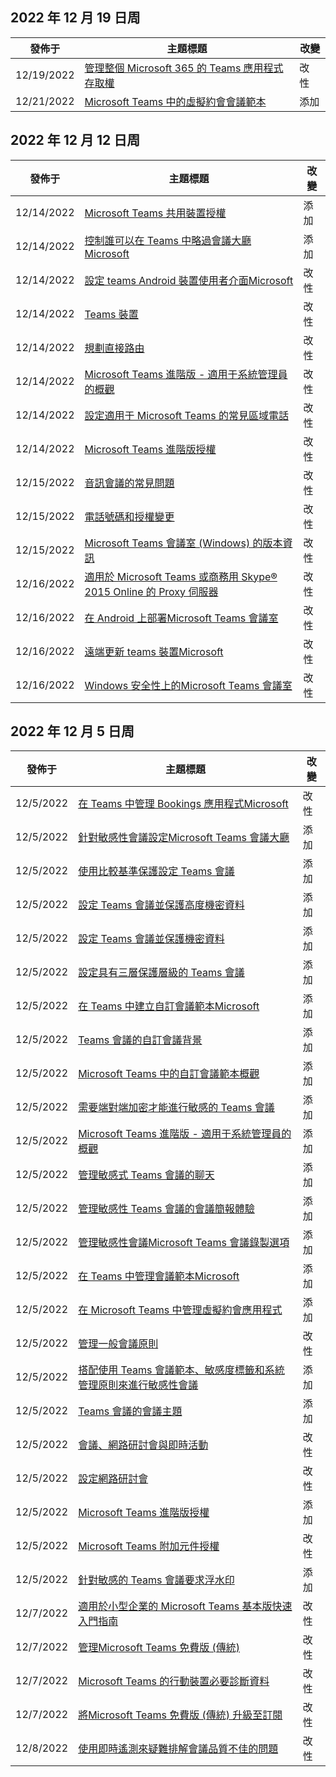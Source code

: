 <!-- This file is generated automatically each week. Changes made to this file will be overwritten.-->




## <a name="week-of-december-19-2022"></a>2022 年 12 月 19 日周


| 發佈于 |主題標題 | 改變 |
|------|------------|--------|
| 12/19/2022 | [管理整個 Microsoft 365 的 Teams 應用程式存取權](/MicrosoftTeams/manage-third-party-teams-apps) | 改 性 |
| 12/21/2022 | [Microsoft Teams 中的虛擬約會會議範本](/MicrosoftTeams/virtual-appointment-meeting-template) | 添加 |


## <a name="week-of-december-12-2022"></a>2022 年 12 月 12 日周


| 發佈于 |主題標題 | 改變 |
|------|------------|--------|
| 12/14/2022 | [Microsoft Teams 共用裝置授權](/MicrosoftTeams/teams-add-on-licensing/teams-shared-device-license) | 添加 |
| 12/14/2022 | [控制誰可以在 Teams 中略過會議大廳Microsoft](/MicrosoftTeams/who-can-bypass-meeting-lobby) | 添加 |
| 12/14/2022 | [設定 teams Android 裝置使用者介面Microsoft](/MicrosoftTeams/devices/teams-android-devices-user-interface) | 改 性 |
| 12/14/2022 | [Teams 裝置](/MicrosoftTeams/devices/teams-ip-phones) | 改 性 |
| 12/14/2022 | [規劃直接路由](/MicrosoftTeams/direct-routing-plan) | 改 性 |
| 12/14/2022 | [Microsoft Teams 進階版 - 適用于系統管理員的概觀](/MicrosoftTeams/enhanced-teams-experience) | 改 性 |
| 12/14/2022 | [設定適用于 Microsoft Teams 的常見區域電話](/MicrosoftTeams/set-up-common-area-phones) | 改 性 |
| 12/14/2022 | [Microsoft Teams 進階版授權](/MicrosoftTeams/teams-add-on-licensing/licensing-enhance-teams) | 改 性 |
| 12/15/2022 | [音訊會議的常見問題](/MicrosoftTeams/audio-conferencing-common-questions) | 改 性 |
| 12/15/2022 | [電話號碼和授權變更](/MicrosoftTeams/phone-numbers-licensing-changes) | 改 性 |
| 12/15/2022 | [Microsoft Teams 會議室 (Windows) 的版本資訊](/MicrosoftTeams/rooms/rooms-release-note) | 改 性 |
| 12/16/2022 | [適用於 Microsoft Teams 或商務用 Skype® 2015 Online 的 Proxy 伺服器](/MicrosoftTeams/proxy-servers-for-skype-for-business-online) | 改 性 |
| 12/16/2022 | [在 Android 上部署Microsoft Teams 會議室](/MicrosoftTeams/devices/collab-bar-deploy) | 改 性 |
| 12/16/2022 | [遠端更新 teams 裝置Microsoft](/MicrosoftTeams/devices/remote-update) | 改 性 |
| 12/16/2022 | [Windows 安全性上的Microsoft Teams 會議室](/MicrosoftTeams/rooms/security-windows) | 改 性 |


## <a name="week-of-december-05-2022"></a>2022 年 12 月 5 日周


| 發佈于 |主題標題 | 改變 |
|------|------------|--------|
| 12/5/2022 | [在 Teams 中管理 Bookings 應用程式Microsoft](/MicrosoftTeams/bookings-app-admin) | 改 性 |
| 12/5/2022 | [針對敏感性會議設定Microsoft Teams 會議大廳](/MicrosoftTeams/configure-lobby-sensitive-meetings) | 添加 |
| 12/5/2022 | [使用比較基準保護設定 Teams 會議](/MicrosoftTeams/configure-meetings-baseline-protection) | 添加 |
| 12/5/2022 | [設定 Teams 會議並保護高度機密資料](/MicrosoftTeams/configure-meetings-highly-sensitive-protection) | 添加 |
| 12/5/2022 | [設定 Teams 會議並保護機密資料](/MicrosoftTeams/configure-meetings-sensitive-protection) | 添加 |
| 12/5/2022 | [設定具有三層保護層級的 Teams 會議](/MicrosoftTeams/configure-meetings-three-tiers-protection) | 添加 |
| 12/5/2022 | [在 Teams 中建立自訂會議範本Microsoft](/MicrosoftTeams/create-custom-meeting-template) | 添加 |
| 12/5/2022 | [Teams 會議的自訂會議背景](/MicrosoftTeams/custom-meeting-backgrounds) | 添加 |
| 12/5/2022 | [Microsoft Teams 中的自訂會議範本概觀](/MicrosoftTeams/custom-meeting-templates-overview) | 添加 |
| 12/5/2022 | [需要端對端加密才能進行敏感的 Teams 會議](/MicrosoftTeams/end-to-end-encrypted-meetings) | 添加 |
| 12/5/2022 | [Microsoft Teams 進階版 - 適用于系統管理員的概觀](/MicrosoftTeams/enhanced-teams-experience) | 添加 |
| 12/5/2022 | [管理敏感式 Teams 會議的聊天](/MicrosoftTeams/manage-chat-sensitive-meetings) | 添加 |
| 12/5/2022 | [管理敏感性 Teams 會議的會議簡報體驗](/MicrosoftTeams/manage-meeting-presentation-experience) | 添加 |
| 12/5/2022 | [管理敏感性會議Microsoft Teams 會議錄製選項](/MicrosoftTeams/manage-meeting-recording-options) | 添加 |
| 12/5/2022 | [在 Teams 中管理會議範本Microsoft](/MicrosoftTeams/manage-meeting-templates) | 添加 |
| 12/5/2022 | [在 Microsoft Teams 中管理虛擬約會應用程式](/MicrosoftTeams/manage-virtual-appointments-app) | 添加 |
| 12/5/2022 | [管理一般會議原則](/MicrosoftTeams/meeting-policies-in-teams-general) | 改 性 |
| 12/5/2022 | [搭配使用 Teams 會議範本、敏感度標籤和系統管理原則來進行敏感性會議](/MicrosoftTeams/meeting-templates-sensitivity-labels-policies) | 添加 |
| 12/5/2022 | [Teams 會議的會議主題](/MicrosoftTeams/meeting-themes) | 添加 |
| 12/5/2022 | [會議、網路研討會與即時活動](/MicrosoftTeams/quick-start-meetings-live-events) | 改 性 |
| 12/5/2022 | [設定網路研討會](/MicrosoftTeams/set-up-webinars) | 改 性 |
| 12/5/2022 | [Microsoft Teams 進階版授權](/MicrosoftTeams/teams-add-on-licensing/licensing-enhance-teams) | 添加 |
| 12/5/2022 | [Microsoft Teams 附加元件授權](/MicrosoftTeams/teams-add-on-licensing/microsoft-teams-add-on-licensing) | 改 性 |
| 12/5/2022 | [針對敏感的 Teams 會議要求浮水印](/MicrosoftTeams/watermark-meeting-content-video) | 添加 |
| 12/7/2022 | [適用於小型企業的 Microsoft Teams 基本版快速入門指南](/MicrosoftTeams/get-started-with-teams-essentials) | 改 性 |
| 12/7/2022 | [管理Microsoft Teams 免費版 (傳統) ](/MicrosoftTeams/manage-freemium) | 改 性 |
| 12/7/2022 | [Microsoft Teams 的行動裝置必要診斷資料](/MicrosoftTeams/policy-control-diagnostic-data-mobile) | 改 性 |
| 12/7/2022 | [將Microsoft Teams 免費版 (傳統) 升級至訂閱](/MicrosoftTeams/upgrade-freemium) | 改 性 |
| 12/8/2022 | [使用即時遙測來疑難排解會議品質不佳的問題](/MicrosoftTeams/use-real-time-telemetry-to-troubleshoot-poor-meeting-quality) | 改 性 |

